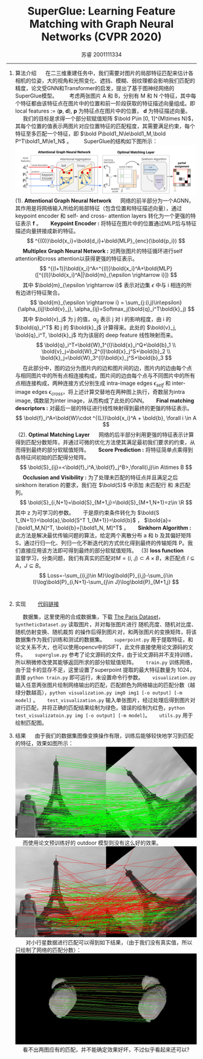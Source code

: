 # <center>SuperGlue: Learning Feature Matching with Graph Neural Networks (CVPR 2020)</center>

<center>苏睿 2001111334</center>

---
1. 算法介绍
    &nbsp;&nbsp;&nbsp;&nbsp; 在二三维重建任务中，我们需要对图片的局部特征匹配来估计各相机的位姿，大的视角和光照变化、遮挡、模糊、弱纹理都会影响我们匹配的精度，论文受GNN和Transformer的启发，提出了基于图神经网络的SuperGlue模型。
    &nbsp;
    &nbsp;&nbsp;&nbsp;&nbsp; 考虑两张图片 A 和 B，分别有 M 和 N 个特征，其中每个特征都由该特征点在图片中的位置和前一阶段获取的特征描述向量组成。即 local features := (**p**, **d**), **p** 为特征点在图片中的位置， **d** 为特征描述向量。
    &nbsp;&nbsp;&nbsp;&nbsp; 我们的目标是求得一个部分软赋值矩阵 $\bold P\in [0, 1]^{M\times N}$，其每个位置的值表示两图片对应位置特征的匹配程度，其需要满足约束，每个特征至多匹配一个特征，即 $\bold P\bold1_N\le\bold1_M,\bold P^T\bold1_M\le1_N$ 。
    &nbsp;
    &nbsp;&nbsp;&nbsp;&nbsp; SuperGlue的结构如下图所示：
    ![arch.jpg](images/arch.jpg)
    (1). **Attentional Graph Neural Network**
    &nbsp;&nbsp;&nbsp;&nbsp; 网络的前半部分为一个AGNN，其作用是将网络输入所给的局部特征（包含位置和特征描述向量），通过 keypoint encoder 和 self- and cross- attention layers 转化为一个更强的特征表示 **f** 。
    &nbsp;&nbsp;&nbsp;&nbsp; **Keypoint Encoder :** 将特征在图片中的位置通过MLP后与特征描述向量拼接成新的特征。
    $$
    ^{(0)}\bold{x_i}=\bold{d_i}+\bold{MLP}_{enc}(\bold{p_i})
    $$
    &nbsp;&nbsp;&nbsp;&nbsp; **Multiplex Graph Neural Network :** 对两张图片的特征循环进行self attention和cross attention以获得更强的特征表示。
    $$
    ^{(l+1)}\bold{x_i}^A=^{(l)}\bold{x_i}^A+\bold{MLP}([^{(l)}\bold{x_i}^A||\bold{m}_{\epsilon \rightarrow i}])
    $$
    &nbsp;&nbsp;&nbsp;&nbsp; 其中 $\bold{m}_{\epsilon \rightarrow i}$ 表示对边集 $\epsilon$ 中与 i 相连的所有边进行特征聚合。
    $$
    \bold{m}_{\epsilon \rightarrow i} = \sum_{j:(i,j)\in\epsilon}{\alpha_{ij}\bold{v}_j}, \alpha_{ij}=Softmax_j(\bold{q}_i^T\bold{k}_j)
    $$
    &nbsp;&nbsp;&nbsp;&nbsp; 其中 $\bold{v}_j$ 为 j 的值，$\alpha_{ij}$ 表示 j 对 i 的影响程度，由 i 的 $\bold{q}_i^T$ 和 j 的 $\bold{k}_j$ 计算得来。此处的 $\bold{v}_j, \bold{q}_i^T, \bold{k}_j$ 均为该层的 deep feature 线性映射而来。
    $$
    \bold{q}_i^T=\bold{W}_1^{l}\bold{x}_i^Q+\bold{b}_1 \\
    \bold{v}_j=\bold{W}_2^{l}\bold{x}_j^S+\bold{b}_2 \\
    \bold{k}_j=\bold{W}_3^{l}\bold{x}_j^S+\bold{b}_3
    $$
    &nbsp;&nbsp;&nbsp;&nbsp; 在此部分中，图的边分为图片内的边和图片间的边，图片内的边由每个点与相同图片中的所有点相连接构成，图片间的边由每个点与不同图片中的所有点相连接构成，两种连接方式分别生成 intra-image edges $\epsilon_{self}$ 和 inter-image edges $\epsilon_{cross}$，将上述计算交替地在两种图上执行，奇数层为intra image, 偶数层为inter image，从而构成了此处的GNN。
    &nbsp;&nbsp;&nbsp;&nbsp; **Final matching descriptors :** 对最后一层的特征进行线性映射得到最终的更强的特征表示。
    $$
    \bold{f}_i^A=\bold{W}\cdot ^{(L)}\bold{x_i}^A + \bold{b}, \forall i \in A
    $$
    &nbsp;
    (2). **Optimal Matching Layer**
    &nbsp;&nbsp;&nbsp;&nbsp; 网络的后半部分利用更强的特征表示计算得到匹配分数矩阵，并通过可微的优化方法使其满足最初我们要求的约束，从而得到最终的部分软赋值矩阵。
    &nbsp;&nbsp;&nbsp;&nbsp; **Score Prediction :** 将特征简单点乘得到各特征间初始的匹配得分矩阵。
    $$
    \bold{S}_{ij}=<\bold{f}_i^A,\bold{f}_j^B>,\forall(i,j)\in A\times B
    $$
    &nbsp;&nbsp;&nbsp;&nbsp; **Occlusion and Visibility :** 为了处理未匹配的特征点并且满足之后 sinkhorn iteration 的要求，我们在 $\bold{S}$ 中添加 未匹配行 和 未匹配列。
    $$
    \bold{S}_{i,N+1}=\bold{S}_{M+1,j}=\bold{S}_{M+1,N+1}=z\in \R
    $$
    其中 z 为可学习的参数。
    &nbsp;&nbsp;&nbsp;&nbsp; 于是原约束条件转化为 $\bold{S 1_{N+1}}=\bold{a},\bold{S^T 1_{M+1}}=\bold{b}$ ， $\bold{a}=[\bold1_M,N]^T, \bold{b}=[\bold1_N, M]^T$ 。
    &nbsp;&nbsp;&nbsp;&nbsp; **Sinkhorn Algorithm :** 此方法是解决最优传输问题的算法，给定两个离散分布 a 和 b 及其偏好矩阵 S，通过行归一化、列归一化不断迭代的方式优化得到最终的传输矩阵 P。我们直接应用该方法即可得到最终的部分软赋值矩阵。
    &nbsp;
    (3) **loss function**
    &nbsp;&nbsp;&nbsp;&nbsp; 监督学习，分类问题，我们有真实的匹配对$M={(i,.j)}\subset{A\times B}$，未匹配点 $I\subseteq A$，$J\subseteq B$。
    $$
    Loss=-\sum_{(i,j)\in M}\log\bold{P}_{i,j}-\sum_{i\in I}\log\bold{P}_{i,N+1}-\sum_{j\in J}\log\bold{P}_{M+1,j}
    $$
    &nbsp;
2. 实现
    &nbsp;
    &nbsp;&nbsp;&nbsp;&nbsp; [代码链接](&nbsp;&nbsp;&nbsp;&nbsp;)
    &nbsp;

    &nbsp;&nbsp;&nbsp;&nbsp; 数据集，这里使用的合成数据集，下载 [The Paris Dataset](https://www.robots.ox.ac.uk/~vgg/data/parisbuildings/)，`SyntheticDataset.py` 读取图片，并对每张图片进行 随机亮度、随机对比度、随机仿射变换、随机裁剪 的操作后得到图片对，和两张图片的变换矩阵，将该数据集作为我们训练和测试的数据集。
    &nbsp;&nbsp;&nbsp;&nbsp; `superpoint.py` 用于提取特征，和论文关系不大，也可以使用opencv中的SIFT，此文件直接使用论文源码的文件。
    &nbsp;&nbsp;&nbsp;&nbsp; `superglue.py` 参考了论文源码的文件，由于论文源码并不支持训练，所以稍微修改使其能够返回所求的部分软赋值矩阵。
    &nbsp;&nbsp;&nbsp;&nbsp; `train.py` 训练网络，由于显卡的显存不足，这里设置了superpoint 提取的最大特征数量为 1024，直接 `python train.py` 即可运行，未设置命令行参数。
    &nbsp;&nbsp;&nbsp;&nbsp; `visualization.py` 输入任意两张图片绘制网络输出的匹配，匹配颜色为网络输出的匹配分数（越绿分数越高），`python visualization.py img0 img1 [-o output] [-m model]` 。
    &nbsp;&nbsp;&nbsp;&nbsp; `test_visualization.py` 输入单张图片，经过处理后得到图片对进行匹配，并将正确的匹配结果绘制为绿色，错误的绘制为红色，`python test_visualizatoin.py img [-o output] [-m model]`。
    &nbsp;&nbsp;&nbsp;&nbsp; `utils.py` 用于绘制匹配图。
    &nbsp;
3. 结果
    &nbsp;&nbsp;&nbsp;&nbsp; 由于我们的数据集图像变换操作有限，训练后能够较快地学习到匹配的特征，效果如图所示：
    ![synthetic_test.jpg](./images/synthetic_test.jpg)
    &nbsp;&nbsp;&nbsp;&nbsp; 而使用论文预训练好的 outdoor 模型则没有这么好的效果。
    ![outdoor_test.jpg](./images/outdoor_test.jpg)
    &nbsp;
    &nbsp;&nbsp;&nbsp;&nbsp; 对小行星数据进行匹配可以得到如下结果，（由于我们没有真实值，所以只绘制了网络的匹配分数）：
    ![synthetic_1_2.jpg](./images/synthetic_1_2.jpg)
    &nbsp;&nbsp;&nbsp;&nbsp; 看不出两图应有的匹配，并不能确定效果好坏，不过似乎看起来还可以?